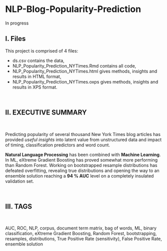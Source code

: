 # NLP-Blog-Popularity-Prediction

In progress

## I. Files

This project is comprised of 4 files:

- ds.csv contains the data,
- NLP_Popularity_Prediction_NYTimes.Rmd contains all code,
- NLP_Popularity_Prediction_NYTimes.html gives methods, insights and results in HTML format,
- NLP_Popularity_Prediction_NYTimes.oxps gives methods, insights and results in XPS format. 

<br>

## II. EXECUTIVE SUMMARY

<br>

Predicting popularity of several thousand New York Times blog articles has provided *useful insights* into latent value from unstructured data and impact of timing, classification predictors and word count.

**Natural Language Processing** has been combined with **Machine Learning**. In ML, eXtreme Gradient Boosting has proved somewhat more performing than Random Forest. Working on bootstrapped resample distributions has defeated overfitting, revealing true distributions and opening the way to an ensemble solution reaching a **94 % AUC** level on a completely insulated validation set. 

<br>

## III. TAGS

<br>

AUC, ROC, NLP, corpus, document term matrix, bag of words, ML, binary classification, eXtreme Gradient Boosting, Random Forest, bootstrapping, resamples, distributions, True Positive Rate (sensitivity), False Positive Rate, ensemble solution
